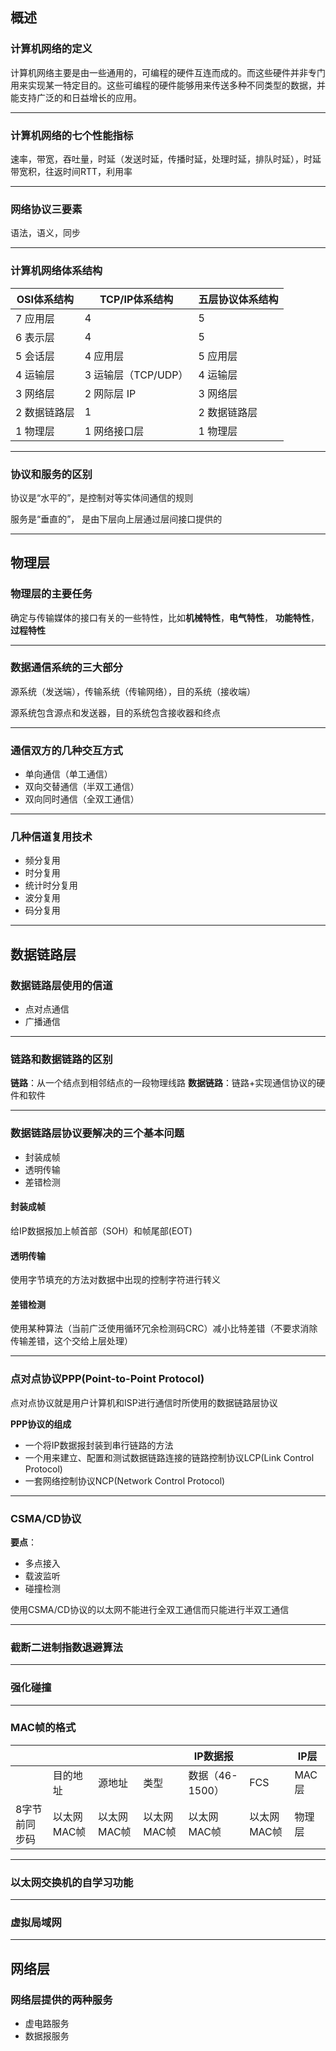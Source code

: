 ## 概述

### 计算机网络的定义

计算机网络主要是由一些通用的，可编程的硬件互连而成的。而这些硬件并非专门用来实现某一特定目的。这些可编程的硬件能够用来传送多种不同类型的数据，并能支持广泛的和日益增长的应用。

-----------

### 计算机网络的七个性能指标

速率，带宽，吞吐量，时延（发送时延，传播时延，处理时延，排队时延），时延带宽积，往返时间RTT，利用率

---------------

### 网络协议三要素

语法，语义，同步

-------------

### 计算机网络体系结构

| OSI体系结构  | TCP/IP体系结构      | 五层协议体系结构 |
| ------------ | ------------------- | ---------------- |
| 7 应用层     | 4                   | 5                |
| 6 表示层     | 4                   | 5                |
| 5 会话层     | 4 应用层            | 5 应用层         |
| 4 运输层     | 3 运输层（TCP/UDP） | 4 运输层         |
| 3 网络层     | 2 网际层 IP         | 3 网络层         |
| 2 数据链路层 | 1                   | 2 数据链路层     |
| 1 物理层     | 1 网络接口层        | 1 物理层         |

----------

### 协议和服务的区别

协议是“水平的”，是控制对等实体间通信的规则

服务是“垂直的”， 是由下层向上层通过层间接口提供的

---------------

## 物理层

### 物理层的主要任务

确定与传输媒体的接口有关的一些特性，比如**机械特性**，**电气特性**， **功能特性**， **过程特性**

------

### 数据通信系统的三大部分

源系统（发送端），传输系统（传输网络），目的系统（接收端）

源系统包含源点和发送器，目的系统包含接收器和终点

-------------

### 通信双方的几种交互方式

- 单向通信（单工通信）
- 双向交替通信（半双工通信）
- 双向同时通信（全双工通信）

---------

### 几种信道复用技术

- 频分复用
- 时分复用
- 统计时分复用
- 波分复用
- 码分复用

---------------

## 数据链路层

### 数据链路层使用的信道

- 点对点通信
- 广播通信

----------------

### 链路和数据链路的区别

**链路**：从一个结点到相邻结点的一段物理线路
**数据链路**：链路+实现通信协议的硬件和软件

-----------

### 数据链路层协议要解决的三个基本问题

- 封装成帧
- 透明传输
- 差错检测

#### 封装成帧

给IP数据报加上帧首部（SOH）和帧尾部(EOT)

#### 透明传输

使用字节填充的方法对数据中出现的控制字符进行转义

#### 差错检测

使用某种算法（当前广泛使用循环冗余检测码CRC）减小比特差错（不要求消除传输差错，这个交给上层处理）

-------------

### 点对点协议PPP(Point-to-Point Protocol)

点对点协议就是用户计算机和ISP进行通信时所使用的数据链路层协议

**PPP协议的组成**

- 一个将IP数据报封装到串行链路的方法
- 一个用来建立、配置和测试数据链路连接的链路控制协议LCP(Link Control Protocol)
- 一套网络控制协议NCP(Network Control Protocol)

---------

### CSMA/CD协议

**要点**：

- 多点接入
- 载波监听
- 碰撞检测

使用CSMA/CD协议的以太网不能进行全双工通信而只能进行半双工通信

--------

### 截断二进制指数退避算法

--------------

### 强化碰撞

----------------

### MAC帧的格式
|      |      |      |      | IP数据报 |      | IP层 |
| ---- | ---- | ---- | ---- | -------- | ---- | ---- |
|  | 目的地址 | 源地址 | 类型 | 数据（46-1500） | FCS  | MAC层 |
| 8字节前同步码 | 以太网MAC帧 | 以太网MAC帧 | 以太网MAC帧 | 以太网MAC帧 | 以太网MAC帧 |物理层|

-------

### 以太网交换机的自学习功能

-----------

### 虚拟局域网

----------

## 网络层

### 网络层提供的两种服务

- 虚电路服务
- 数据报服务